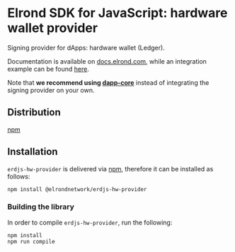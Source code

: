 # Elrond SDK for JavaScript: hardware wallet provider

Signing provider for dApps: hardware wallet (Ledger).

Documentation is available on [docs.elrond.com](https://docs.elrond.com/sdk-and-tools/erdjs/erdjs-signing-providers/), while an integration example can be found [here](https://github.com/ElrondNetwork/elrond-sdk-erdjs-examples/tree/main/signing-providers).

Note that **we recommend using [dapp-core](https://github.com/ElrondNetwork/dapp-core)** instead of integrating the signing provider on your own.

## Distribution

[npm](https://www.npmjs.com/package/@elrondnetwork/erdjs-hw-provider)

## Installation

`erdjs-hw-provider` is delivered via [npm](https://www.npmjs.com/package/@elrondnetwork/erdjs-hw-provider), therefore it can be installed as follows:

```
npm install @elrondnetwork/erdjs-hw-provider
```

### Building the library

In order to compile `erdjs-hw-provider`, run the following:

```
npm install
npm run compile
```
